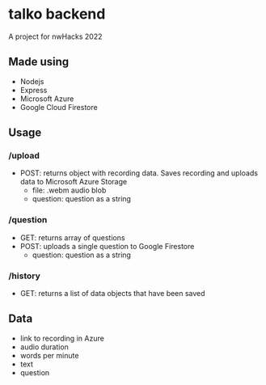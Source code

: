 # talko backend

A project for nwHacks 2022

## Made using
- Nodejs
- Express
- Microsoft Azure
- Google Cloud Firestore

## Usage
### /upload
- POST: returns object with recording data. Saves recording and uploads data to Microsoft Azure Storage
  - file: .webm audio blob
  - question: question as a string
### /question
- GET: returns array of questions
- POST: uploads a single question to Google Firestore
  - question: question as a string
### /history
- GET: returns a list of data objects that have been saved

## Data
- link to recording in Azure
- audio duration
- words per minute
- text
- question
